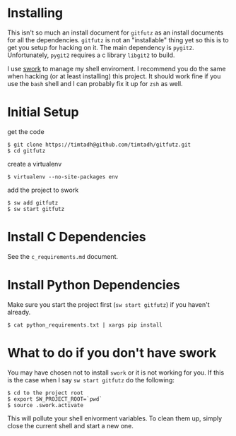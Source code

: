 Installing
==========

This isn't so much an install document for `gitfutz` as an install documents for
all the dependencies. `gitfutz` is not an "installable" thing yet so this is to
get you setup for hacking on it. The main dependency is `pygit2`. Unfortunately,
`pygit2` requires a c library `libgit2` to build.

I use [swork](https://github.com/timtadh/swork) to manage my shell enviroment. I
recommend you do the same when hacking (or at least installing) this project. It
should work fine if you use the `bash` shell and I can probably fix it up for
`zsh` as well.

Initial Setup
=============

get the code

    $ git clone https://timtadh@github.com/timtadh/gitfutz.git
    $ cd gitfutz

create a virtualenv

    $ virtualenv --no-site-packages env

add the project to swork

    $ sw add gitfutz
    $ sw start gitfutz


Install C Dependencies
======================

See the `c_requirements.md` document.


Install Python Dependencies
===========================

Make sure you start the project first (`sw start gitfutz`) if you haven't
already.

    $ cat python_requirements.txt | xargs pip install


What to do if you don't have swork
==================================

You may have chosen not to install `swork` or it is not working for you. If this
is the case when I say `sw start gitfutz` do the following:

    $ cd to the project root
    $ export SW_PROJECT_ROOT=`pwd`
    $ source .swork.activate

This will pollute your shell enivorment variables. To clean them up, simply
close the current shell and start a new one.

